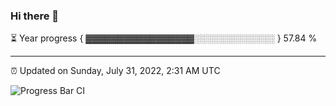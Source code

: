 ### Hi there 👋

⏳ Year progress { ▓▓▓▓▓▓▓▓▓▓▓▓▓▓▓▓▓░░░░░░░░░░░░░ } 57.84 %

---

⏰ Updated on Sunday, July 31, 2022, 2:31 AM UTC

![Progress Bar CI](https://github.com/arthurbuhl/arthurbuhl/workflows/Progress%20Bar%20CI/badge.svg)

